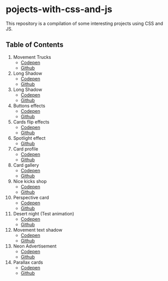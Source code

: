 # pojects-with-css-and-js

This repository is a compilation of some interesting projects using CSS and JS.

## Table of Contents

1. Movement Trucks
    - [Codepen](https://codepen.io/HenryZarza/full/JBjOzz/)
    - [Github](https://github.com/henryzarza/pojects-with-css-and-js/tree/master/movement_trucks)
2. Long Shadow
    - [Codepen](https://codepen.io/HenryZarza/full/yqypNp/)
    - [Github](https://github.com/henryzarza/projects-with-css-and-js/tree/master/long-shadow)
3. Long Shadow
    - [Codepen](https://codepen.io/HenryZarza/full/wxaXEE/)
    - [Github](https://github.com/henryzarza/projects-with-css-and-js/tree/master/splash-transition)
4. Buttons effects
    - [Codepen](https://codepen.io/HenryZarza/full/gjPeZB/)
    - [Github](https://github.com/henryzarza/projects-with-css-and-js/tree/master/buttons-effects)
5. Cards flip effects
    - [Codepen](https://codepen.io/HenryZarza/full/BPzNpj/)
    - [Github](https://github.com/henryzarza/projects-with-css-and-js/tree/master/cards-flip)
6. Spotlight effect
    - [Github](https://github.com/henryzarza/projects-with-css-and-js/tree/master/spotlight-effect)
7. Card profile
    - [Codepen](https://codepen.io/HenryZarza/full/oMBLPr/)
    - [Github](https://github.com/henryzarza/projects-with-css-and-js/tree/master/card-profile)
8. Card gallery
    - [Codepen](https://codepen.io/HenryZarza/full/ajjOPN/)
    - [Github](https://github.com/henryzarza/projects-with-css-and-js/tree/master/card-gallery)
9. Nice kicks shop
    - [Codepen](https://codepen.io/HenryZarza/full/QBYxGW/)
    - [Github](https://github.com/henryzarza/projects-with-css-and-js/tree/master/nice-kicks-shop)
10. Perspective card
    - [Codepen](https://codepen.io/HenryZarza/full/VGwyKy/)
    - [Github](https://github.com/henryzarza/projects-with-css-and-js/tree/master/perspective-card)
11. Desert night (Test animation)
    - [Codepen](https://codepen.io/HenryZarza/full/LJOJpJ/)
    - [Github](https://github.com/henryzarza/projects-with-css-and-js/tree/master/desert-night)
12. Movement text shadow
    - [Codepen](https://codepen.io/HenryZarza/full/KxRpeq/)
    - [Github](https://github.com/henryzarza/projects-with-css-and-js/tree/master/movement-text-shadow)
13. Neon Advertisement
    - [Codepen](https://codepen.io/HenryZarza/full/ZMMRZO/)
    - [Github](https://github.com/henryzarza/projects-with-css-and-js/tree/master/neon-advertisement)
14. Parallax cards
    - [Codepen](https://codepen.io/HenryZarza/full/ZMmRMd/)
    - [Github](https://github.com/henryzarza/projects-with-css-and-js/tree/master/parallax-cards)
